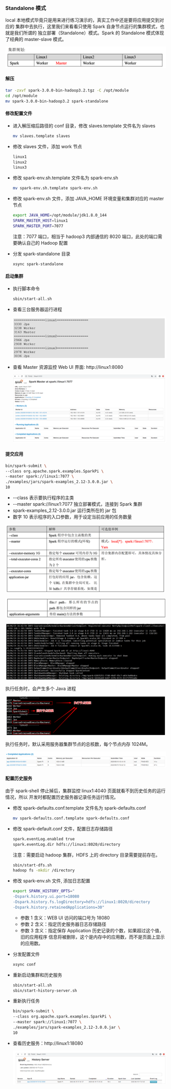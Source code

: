 ### Standalone 模式

local 本地模式毕竟只是用来进行练习演示的，真实工作中还是要将应用提交到对应的 集群中去执行，这里我们来看看只使用 Spark 自身节点运行的集群模式，也就是我们所谓的 独立部署（Standalone）模式。Spark 的 Standalone 模式体现了经典的 master-slave 模式。

![image-20230222213926133](005.standalone模式运行.assets/image-20230222213926133.png)

#### 解压

```sh
tar -zxvf spark-3.0.0-bin-hadoop3.2.tgz -C /opt/module
cd /opt/module
mv spark-3.0.0-bin-hadoop3.2 spark-standalone
```

#### 修改配置文件 

* 进入解压缩后路径的 conf 目录，修改 slaves.template 文件名为 slaves

  ```sh
  mv slaves.template slaves
  ```

* 修改 slaves 文件，添加 work 节点

  ```sh
  linux1
  linux2
  linux3
  ```

* 修改 spark-env.sh.template 文件名为 spark-env.sh

  ```sh
  mv spark-env.sh.template spark-env.sh
  ```

* 修改 spark-env.sh 文件，添加 JAVA_HOME 环境变量和集群对应的 master 节点

  ```sh
  export JAVA_HOME=/opt/module/jdk1.8.0_144
  SPARK_MASTER_HOST=linux1
  SPARK_MASTER_PORT=7077
  ```

  注意：7077 端口，相当于 hadoop3 内部通信的 8020 端口，此处的端口需要确认自己的 Hadoop 配置

* 分发 spark-standalone 目录

  ```sh
  xsync spark-standalone
  ```


#### 启动集群

* 执行脚本命令

  ```sh
  sbin/start-all.sh
  ```

* 查看三台服务器运行进程

  ![image-20230222214518318](005.standalone模式运行.assets/image-20230222214518318.png)

* 查看 Master 资源监控 Web UI 界面: http://linux1:8080

  ![image-20230222214616203](005.standalone模式运行.assets/image-20230222214616203.png)

#### 提交应用

```sh
bin/spark-submit \
--class org.apache.spark.examples.SparkPi \
--master spark://linux1:7077 \
./examples/jars/spark-examples_2.12-3.0.0.jar \
10
```

* --class 表示要执行程序的主类
* --master spark://linux1:7077 独立部署模式，连接到 Spark 集群
* spark-examples_2.12-3.0.0.jar 运行类所在的 jar 包
* 数字 10 表示程序的入口参数，用于设定当前应用的任务数量

![image-20230222220918845](005.standalone模式运行.assets/image-20230222220918845.png)

![image-20230222220932900](005.standalone模式运行.assets/image-20230222220932900.png)

![image-20230222214816728](005.standalone模式运行.assets/image-20230222214816728.png)

执行任务时，会产生多个 Java 进程

![image-20230222214849199](005.standalone模式运行.assets/image-20230222214849199.png)

执行任务时，默认采用服务器集群节点的总核数，每个节点内存 1024M。

![image-20230222214918595](005.standalone模式运行.assets/image-20230222214918595.png)

#### 配置历史服务

由于 spark-shell 停止掉后，集群监控 linux1:4040 页面就看不到历史任务的运行情况，所以 开发时都配置历史服务器记录任务运行情况。

* 修改 spark-defaults.conf.template 文件名为 spark-defaults.conf

  ```sh
  mv spark-defaults.conf.template spark-defaults.conf
  ```

* 修改 spark-default.conf 文件，配置日志存储路径

  ```sh
  spark.eventLog.enabled true
  spark.eventLog.dir hdfs://linux1:8020/directory
  ```

  注意：需要启动 hadoop 集群，HDFS 上的 directory 目录需要提前存在。

  ```sh
  sbin/start-dfs.sh
  hadoop fs -mkdir /directory
  ```

* 修改 spark-env.sh 文件, 添加日志配置

  ```sh
  export SPARK_HISTORY_OPTS="
  -Dspark.history.ui.port=18080
  -Dspark.history.fs.logDirectory=hdfs://linux1:8020/directory
  -Dspark.history.retainedApplications=30"
  ```

  * 参数 1 含义：WEB UI 访问的端口号为 18080
  * 参数 2 含义：指定历史服务器日志存储路径
  * 参数 3 含义：指定保存 Application 历史记录的个数，如果超过这个值，旧的应用程序 信息将被删除，这个是内存中的应用数，而不是页面上显示的应用数。

* 分发配置文件

  ```sh
  xsync conf
  ```

* 重新启动集群和历史服务

  ```sh
  sbin/start-all.sh
  sbin/start-history-server.sh
  ```

* 重新执行任务

  ```sh
  bin/spark-submit \
  --class org.apache.spark.examples.SparkPi \
  --master spark://linux1:7077 \
  ./examples/jars/spark-examples_2.12-3.0.0.jar \
  10
  ```

* 查看历史服务：http://linux1:18080

  ![image-20230222224705895](005.standalone模式运行.assets/image-20230222224705895.png)

  
